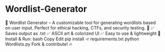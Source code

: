 # Wordlist-Generator
🔐 Wordlist Generator – A customizable tool for generating wordlists based on user input. Perfect for ethical hacking, CTFs, and security testing. 🚀  ✅ Saves output as .txt ✅ ASCII art &amp; colorized UI ✅ Easy to use &amp; lightweight  📌 Install &amp; Run:  bash Copy Edit pip install -r requirements.txt   python Wordlists.py   Fork &amp; contribute! 🔥
